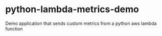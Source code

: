 # python-lambda-metrics-demo
Demo application that sends custom metrics from a python aws lambda function
